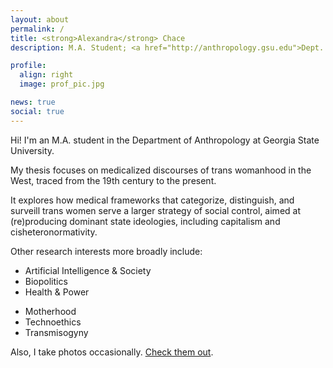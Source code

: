 ```yaml
---
layout: about
permalink: /
title: <strong>Alexandra</strong> Chace
description: M.A. Student; <a href="http://anthropology.gsu.edu">Dept. of Anthropology</a>; <a href="http://www.gsu.edu">Georgia State University</a>.

profile:
  align: right
  image: prof_pic.jpg

news: true
social: true
---
```


Hi! I'm an M.A. student in the Department of Anthropology at Georgia State University.

My thesis focuses on medicalized discourses of trans womanhood in the West, traced from the 19th century to the present. 

It explores how medical frameworks that categorize, distinguish, and surveill trans women serve a larger strategy of social control, aimed at (re)producing dominant state ideologies, including capitalism and cisheteronormativity.

Other research interests more broadly include:
- Artificial Intelligence & Society
- Biopolitics
- Health & Power
<!-- - Gender & Class -->
- Motherhood
- Technoethics
- Transmisogyny

<!-- I'm also a developer with experience in a wide range of technologies, including:
- Ruby
- Python
- Java
- HTML/CSS
- React -->

Also, I take photos occasionally. [Check them out](https://instagram.com/alxndramc).
